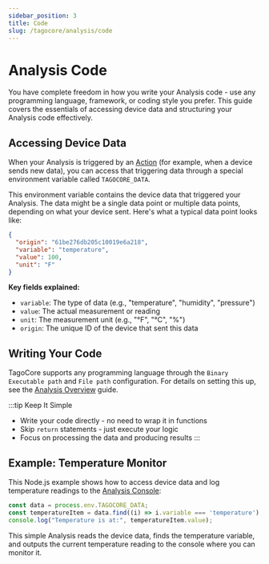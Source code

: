 ```yaml
---
sidebar_position: 3
title: Code
slug: /tagocore/analysis/code
---
```


# Analysis Code

You have complete freedom in how you write your Analysis code - use any programming language, framework, or coding style you prefer. This guide covers the essentials of accessing device data and structuring your Analysis code effectively.

## Accessing Device Data

When your Analysis is triggered by an [Action](/docs/tagocore/action) (for example, when a device sends new data), you can access that triggering data through a special environment variable called `TAGOCORE_DATA`.

This environment variable contains the device data that triggered your Analysis. The data might be a single data point or multiple data points, depending on what your device sent. Here's what a typical data point looks like:

```json
{
  "origin": "61be276db205c10019e6a218",
  "variable": "temperature",
  "value": 100,
  "unit": "F"
}
```

**Key fields explained:**
- `variable`: The type of data (e.g., "temperature", "humidity", "pressure")
- `value`: The actual measurement or reading
- `unit`: The measurement unit (e.g., "°F", "°C", "%")
- `origin`: The unique ID of the device that sent this data

## Writing Your Code

TagoCore supports any programming language through the `Binary Executable path` and `File path` configuration. For details on setting this up, see the [Analysis Overview](/docs/tagocore/analysis) guide.

:::tip Keep It Simple
- Write your code directly - no need to wrap it in functions
- Skip `return` statements - just execute your logic
- Focus on processing the data and producing results
:::

## Example: Temperature Monitor

This Node.js example shows how to access device data and log temperature readings to the [Analysis Console](/docs/tagocore/resources/analysis/console.md):

```js
const data = process.env.TAGOCORE_DATA;
const temperatureItem = data.find((i) => i.variable === 'temperature');
console.log("Temperature is at:", temperatureItem.value);
```

This simple Analysis reads the device data, finds the temperature variable, and outputs the current temperature reading to the console where you can monitor it.
